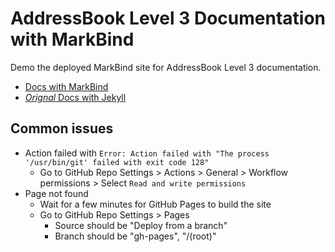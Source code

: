 # AddressBook Level 3 Documentation with MarkBind
Demo the deployed MarkBind site for AddressBook Level 3 documentation.

- [Docs with MarkBind](https://tlylt.github.io/ab3-docs-demo/)
- [_Orignal_ Docs with Jekyll](https://se-edu.github.io/addressbook-level3/)

## Common issues

- Action failed with `Error: Action failed with "The process '/usr/bin/git' failed with exit code 128"`
  - Go to GitHub Repo Settings > Actions > General > Workflow permissions > Select `Read and write permissions`
- Page not found
  - Wait for a few minutes for GitHub Pages to build the site
  - Go to GitHub Repo Settings > Pages
    - Source should be "Deploy from a branch"
    - Branch should be "gh-pages", "/(root)"
